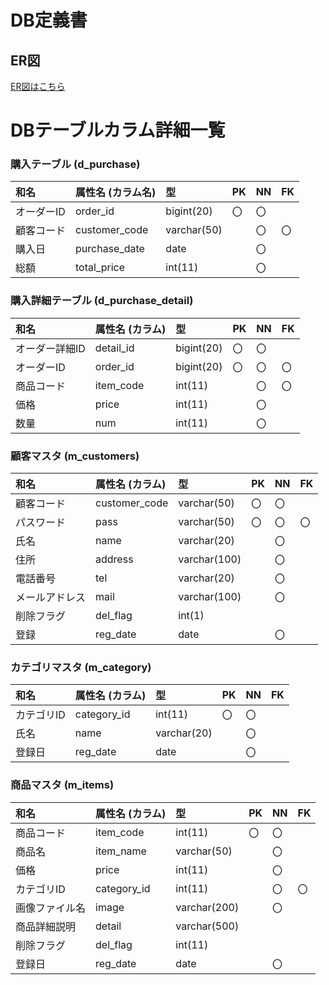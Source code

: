 # DB定義書
## ER図
[ER図はこちら](https://github.com/Aso2001170/2021sys-design/blob/main/ER_all.md "ER図はこちら")

# DBテーブルカラム詳細一覧

### 購入テーブル (d_purchase)
|和名|属性名 (カラム名) |型 |PK|NN|FK|
|:---|:---|:---|:---|:---|:---|
|オーダーID|order_id|bigint(20)|〇|〇||
|顧客コード|customer_code|varchar(50)||〇|〇|
|購入日|purchase_date|date ||〇||
|総額|total_price|int(11)||〇||

### 購入詳細テーブル (d_purchase_detail)
|和名|属性名 (カラム) |型|PK|NN|FK|
|:---|:---|:---|:---|:---|:---|
|オーダー詳細ID|detail_id|bigint(20)|〇|〇||
|オーダーID|order_id |bigint(20)|〇|〇|〇|
|商品コード|item_code|int(11)||〇|〇|
|価格|price|int(11)||〇||
|数量|num|int(11)||〇||

### 顧客マスタ (m_customers)
|和名|属性名 (カラム) |型|PK|NN|FK|
|:---|:---|:---|:---|:---|:---|
|顧客コード|customer_code|varchar(50)|〇|〇||
|パスワード|pass|varchar(50)|〇|〇|〇|
|氏名|name|varchar(20)||〇||
|住所|address|varchar(100)||〇||
|電話番号|tel|varchar(20)||〇||
|メールアドレス|mail|varchar(100)||〇||
|削除フラグ|del_flag |int(1)||||
|登録|reg_date |date||〇||

### カテゴリマスタ (m_category)
|和名|属性名 (カラム) |型|PK|NN|FK|
|:---|:---|:---|:---|:---|:---|
|カテゴリID|category_id|int(11)|〇|〇||
|氏名|name|varchar(20)||〇||
|登録日|reg_date|date||〇||

### 商品マスタ (m_items)
|和名|属性名 (カラム) |型|PK|NN|FK|
|:---|:---|:---|:---|:---|:---|
|商品コード|item_code|int(11)|〇|〇||
|商品名|item_name|varchar(50)||〇||
|価格|price|int(11)||〇||
|カテゴリID|category_id|int(11)||〇|〇|
|画像ファイル名|image|varchar(200)||〇||
|商品詳細説明|detail|varchar(500)||||
|削除フラグ|del_flag |int(11)||||
|登録日|reg_date |date||〇||

